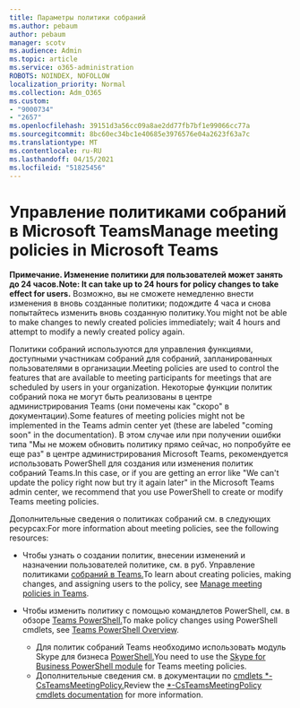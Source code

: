 ```yaml
---
title: Параметры политики собраний
ms.author: pebaum
author: pebaum
manager: scotv
ms.audience: Admin
ms.topic: article
ms.service: o365-administration
ROBOTS: NOINDEX, NOFOLLOW
localization_priority: Normal
ms.collection: Adm_O365
ms.custom:
- "9000734"
- "2657"
ms.openlocfilehash: 39151d3a56cc09a8ae2dd77fb7bf1e99066cc77a
ms.sourcegitcommit: 8bc60ec34bc1e40685e3976576e04a2623f63a7c
ms.translationtype: MT
ms.contentlocale: ru-RU
ms.lasthandoff: 04/15/2021
ms.locfileid: "51825456"
---
```

# <a name="manage-meeting-policies-in-microsoft-teams"></a><span data-ttu-id="bbef2-102">Управление политиками собраний в Microsoft Teams</span><span class="sxs-lookup"><span data-stu-id="bbef2-102">Manage meeting policies in Microsoft Teams</span></span>

<span data-ttu-id="bbef2-103">**Примечание. Изменение политики для пользователей может занять до 24 часов.**</span><span class="sxs-lookup"><span data-stu-id="bbef2-103">**Note: It can take up to 24 hours for policy changes to take effect for users.**</span></span> <span data-ttu-id="bbef2-104">Возможно, вы не сможете немедленно внести изменения в вновь созданные политики; подождите 4 часа и снова попытайтесь изменить вновь созданную политику.</span><span class="sxs-lookup"><span data-stu-id="bbef2-104">You might not be able to make changes to newly created policies immediately; wait 4 hours and attempt to modify a newly created policy again.</span></span>

<span data-ttu-id="bbef2-105">Политики собраний используются для управления функциями, доступными участникам собраний для собраний, запланированных пользователями в организации.</span><span class="sxs-lookup"><span data-stu-id="bbef2-105">Meeting policies are used to control the features that are available to meeting participants for meetings that are scheduled by users in your organization.</span></span> <span data-ttu-id="bbef2-106">Некоторые функции политик собраний пока не могут быть реализованы в центре администрирования Teams (они помечены как "скоро" в документации).</span><span class="sxs-lookup"><span data-stu-id="bbef2-106">Some features of meeting policies might not be implemented in the Teams admin center yet (these are labeled "coming soon" in the documentation).</span></span> <span data-ttu-id="bbef2-107">В этом случае или при получении ошибки типа "Мы не можем обновить политику прямо сейчас, но попробуйте ее еще раз" в центре администрирования Microsoft Teams, рекомендуется использовать PowerShell для создания или изменения политик собраний Teams.</span><span class="sxs-lookup"><span data-stu-id="bbef2-107">In this case, or if you are getting an error like "We can't update the policy right now but try it again later" in the Microsoft Teams admin center, we recommend that you use PowerShell to create or modify Teams meeting policies.</span></span> 

<span data-ttu-id="bbef2-108">Дополнительные сведения о политиках собраний см. в следующих ресурсах:</span><span class="sxs-lookup"><span data-stu-id="bbef2-108">For more information about meeting policies, see the following resources:</span></span>

- <span data-ttu-id="bbef2-109">Чтобы узнать о создании политик, внесении изменений и назначении пользователей политике, см. в руб. Управление политиками [собраний в Teams.](https://docs.microsoft.com/microsoftteams/meeting-policies-in-teams)</span><span class="sxs-lookup"><span data-stu-id="bbef2-109">To learn about creating policies, making changes, and assigning users to the policy, see [Manage meeting policies in Teams](https://docs.microsoft.com/microsoftteams/meeting-policies-in-teams).</span></span>

- <span data-ttu-id="bbef2-110">Чтобы изменить политику с помощью командлетов PowerShell, см. в обзоре [Teams PowerShell.](https://docs.microsoft.com/microsoftteams/teams-powershell-overview)</span><span class="sxs-lookup"><span data-stu-id="bbef2-110">To make policy changes using PowerShell cmdlets, see [Teams PowerShell Overview](https://docs.microsoft.com/microsoftteams/teams-powershell-overview).</span></span> 
    - <span data-ttu-id="bbef2-111">Для политик собраний Teams необходимо использовать модуль Skype для бизнеса [PowerShell.](https://docs.microsoft.com/skypeforbusiness/set-up-your-computer-for-windows-powershell/download-and-install-the-skype-for-business-online-connector)</span><span class="sxs-lookup"><span data-stu-id="bbef2-111">You need to use the [Skype for Business PowerShell module](https://docs.microsoft.com/skypeforbusiness/set-up-your-computer-for-windows-powershell/download-and-install-the-skype-for-business-online-connector) for Teams meeting policies.</span></span> 
    - <span data-ttu-id="bbef2-112">Дополнительные сведения см. в документации по [cmdlets \*-CsTeamsMeetingPolicy.](https://docs.microsoft.com/search/?search=CsTeamsMeetingPolicy&view=skype-ps)</span><span class="sxs-lookup"><span data-stu-id="bbef2-112">Review the [\*-CsTeamsMeetingPolicy cmdlets documentation](https://docs.microsoft.com/search/?search=CsTeamsMeetingPolicy&view=skype-ps) for more information.</span></span>

